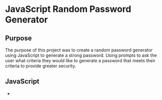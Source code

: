 # JavaScript Random Password Generator

## Purpose

The purpose of this project was to create a random password generator using JavaScript to generate a strong password.  Using prompts to ask the user what criteria they would like to generate a password that meets their criteria to provide greater security.  

## JavaScript

* 